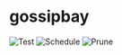 # gossipbay

![Test](https://github.com/eric7578/gossipbay/workflows/Test/badge.svg)
![Schedule](https://github.com/eric7578/gossipbay/workflows/Schedule/badge.svg)
![Prune](https://github.com/eric7578/gossipbay/workflows/Prune/badge.svg)
